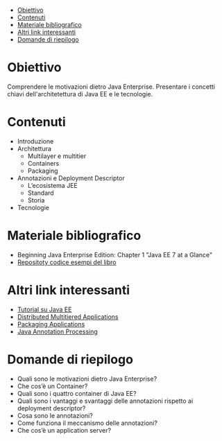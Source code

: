 - [Obiettivo](#obiettivo)
- [Contenuti](#contenuti)
- [Materiale bibliografico](#materiale-bibliografico)
- [Altri link interessanti](#altri-link-interessanti)
- [Domande di riepilogo](#domande-di-riepilogo)
# Obiettivo 
Comprendere le motivazioni dietro Java Enterprise. Presentare i concetti chiavi dell'architetettura di Java EE e le tecnologie.

# Contenuti
- Introduzione
- Architettura
  - Multilayer e multitier
  - Containers
  - Packaging
- Annotazioni e Deployment Descriptor
  - L’ecosistema JEE
  - Standard
  - Storia
- Tecnologie

# Materiale bibliografico
- Beginning Java Enterprise Edition: Chapter 1 "Java EE 7 at a Glance"
- [Repositoty codice esempi del libro](https://github.com/agoncal/agoncal-book-javaee7)

# Altri link interessanti
- [Tutorial su Java EE](https://javaee.github.io/tutorial)
- [Distributed Multitiered Applications](https://docs.oracle.com/javaee/7/tutorial/overview003.htm)
- [Packaging Applications](https://docs.oracle.com/javaee/7/tutorial/packaging001.htm#BCGDJDFB)
- [Java Annotation Processing](https://www.adrianbartnik.de/blog/annotation-processing/)

# Domande di riepilogo
* Quali sono le motivazioni dietro Java Enterprise?
* Che cos’è un Container?
* Quali sono i quattro container di Java EE?
* Quali sono i vantaggi e svantaggi delle annotazioni rispetto ai deployment descriptor?
* Cosa sono le annotazioni?
* Come funziona il meccanismo delle annotazioni?
* Che cos’è un application server?

  